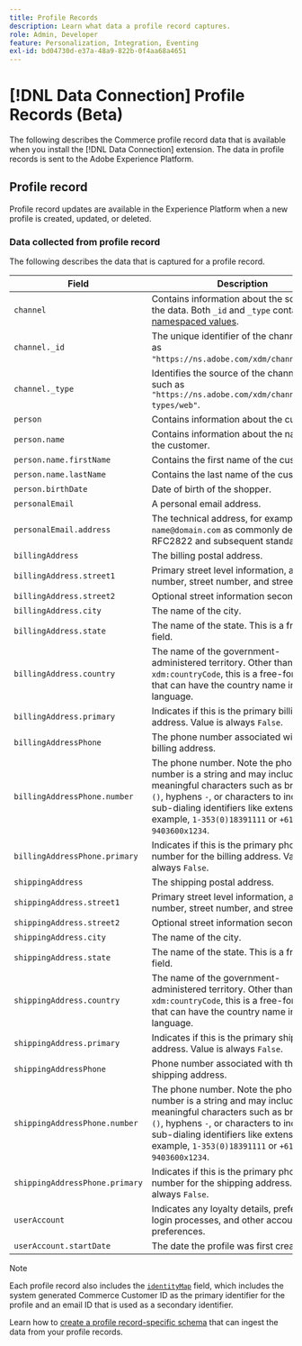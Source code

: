 ```yaml
---
title: Profile Records
description: Learn what data a profile record captures.
role: Admin, Developer
feature: Personalization, Integration, Eventing
exl-id: bd04730d-e37a-48a9-822b-0f4aa68a4651
---
```

# [!DNL Data Connection] Profile Records (Beta)

The following describes the Commerce profile record data that is available when you install the [!DNL Data Connection] extension. The data in profile records is sent to the Adobe Experience Platform.

## Profile record

Profile record updates are available in the Experience Platform when a new profile is created, updated, or deleted.

### Data collected from profile record

The following describes the data that is captured for a profile record.

|Field|Description|
|---|---|
|`channel`|Contains information about the source of the data. Both `_id` and `_type` contain [namespaced values](https://experienceleague.adobe.com/docs/experience-platform/xdm/schema/namespaces.html).|
|`channel._id`|The unique identifier of the channel, such as `"https://ns.adobe.com/xdm/channels/web"`.|
|`channel._type`|Identifies the source of the channel data, such as `"https://ns.adobe.com/xdm/channel-types/web"`.|
|`person`|Contains information about the customer.|
|`person.name`|Contains information about the name of the customer.|
|`person.name.firstName`|Contains the first name of the customer.|
|`person.name.lastName`|Contains the last name of the customer.|
|`person.birthDate`| Date of birth of the shopper.|
|`personalEmail`|A personal email address.|
|`personalEmail.address`|The technical address, for example, `name@domain.com` as commonly defined in RFC2822 and subsequent standards.|
|`billingAddress`|The billing postal address.|
|`billingAddress.street1`|Primary street level information, apartment number, street number, and street name.|
|`billingAddress.street2`|Optional street information second line.|
|`billingAddress.city`|The name of the city.|
|`billingAddress.state`|The name of the state. This is a free-form field.|
|`billingAddress.country`|The name of the government-administered territory. Other than `xdm:countryCode`, this is a free-form field that can have the country name in any language.|
|`billingAddress.primary`|Indicates if this is the primary billing address. Value is always `False`.|
|`billingAddressPhone`|The phone number associated with the billing address.|
|`billingAddressPhone.number`|The phone number. Note the phone number is a string and may include meaningful characters such as brackets `()`, hyphens `-`, or characters to indicate sub-dialing identifiers like extensions `x` for example,  `1-353(0)18391111` or `+613 9403600x1234`.|
|`billingAddressPhone.primary`|Indicates if this is the primary phone number for the billing address. Value is always `False`.|
|`shippingAddress`|The shipping postal address.|
|`shippingAddress.street1`|Primary street level information, apartment number, street number, and street name.|
|`shippingAddress.street2`|Optional street information second line.|
|`shippingAddress.city`|The name of the city.|
|`shippingAddress.state`|The name of the state. This is a free-form field.|
|`shippingAddress.country`|The name of the government-administered territory. Other than `xdm:countryCode`, this is a free-form field that can have the country name in any language.|
|`shippingAddress.primary`|Indicates if this is the primary shipping address. Value is always `False`.|
|`shippingAddressPhone`|Phone number associated with the shipping address.|
|`shippingAddressPhone.number`|The phone number. Note the phone number is a string and may include meaningful characters such as brackets `()`, hyphens `-`, or characters to indicate sub-dialing identifiers like extensions `x` for example,  `1-353(0)18391111` or `+613 9403600x1234`.|
|`shippingAddressPhone.primary`|Indicates if this is the primary phone number for the shipping address. Value is always `False`.|
|`userAccount`| Indicates any loyalty details, preferences, login processes, and other account preferences.|
|`userAccount.startDate`| The date the profile was first created.|

>[!NOTE]
>
>Each profile record also includes the [`identityMap`](https://experienceleague.adobe.com/docs/experience-platform/xdm/field-groups/profile/identitymap.html) field, which includes the system generated Commerce Customer ID as the primary identifier for the profile and an email ID that is used as a secondary identifier.

Learn how to [create a profile record-specific schema](profile-data.md) that can ingest the data from your profile records.
